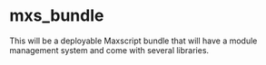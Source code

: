 # mxs_bundle
This will be a deployable Maxscript bundle that will have a module management system and come with several libraries.

